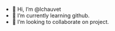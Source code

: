 - 👋 Hi, I’m @lchauvet
- 🌱 I’m currently learning github.
- 💞️ I’m looking to collaborate on project.

<!---
lchauvet/lchauvet is a ✨ special ✨ repository because its `README.md` (this file) appears on your GitHub profile.
You can click the Preview link to take a look at your changes.
--->
